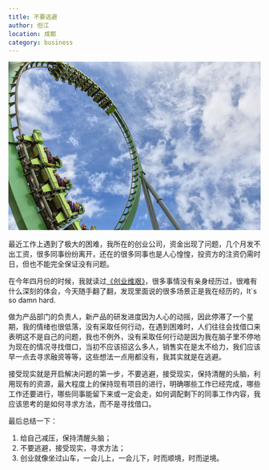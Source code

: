 ```yaml
---
title: 不要逃避
author: 但江
location: 成都 
category: business
---
```


![Roller Coaster](/images/roller-coaster.jpg)

最近工作上遇到了极大的困难，我所在的创业公司，资金出现了问题，几个月发不出工资，很多同事纷纷离开，还在的很多同事也是人心惶惶，投资方的注资仍需时日，但也不能完全保证没有问题。

在今年四月份的时候，我就读过[《创业维艰》][1]，很多事情没有亲身经历过，很难有什么深刻的体会，今天随手翻了翻，发现里面说的很多场景正是我在经历的，It`s so damn hard.

做为产品部门的负责人，新产品的研发进度因为人心的动摇，因此停滞了一个星期，我的情绪也很低落，没有采取任何行动，在遇到困难时，人们往往会找借口来表明这不是自己的问题，我也不例外，没有采取任何行动是因为我在脑子里不停地为现在的情况寻找借口，当初不应该招这么多人，销售实在是太不给力，我们应该早一点去寻求融资等等，这些想法一点用都没有，我其实就是在逃避。

接受现实就是开启解决问题的第一步，不要逃避，接受现实，保持清醒的头脑，利用现有的资源，最大程度上的保持现有项目的进行，明确哪些工作已经完成，哪些工作还要进行，哪些同事能留下来或一定会走，如何调配剩下的同事工作内容，我应该思考的是如何寻求方法，而不是寻找借口。

最后总结一下：

1. 给自己减压，保持清醒头脑；
2. 不要逃避，接受现实，寻求方法；
3. 创业就像坐过山车，一会儿上，一会儿下，时而顺境，时而逆境。
 
[1]: http://book.douban.com/subject/26306686/
